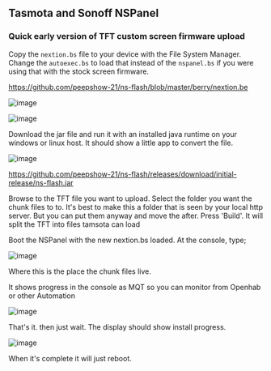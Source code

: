 ## Tasmota and Sonoff NSPanel

### Quick early version of TFT custom screen firmware upload

Copy the `nextion.bs` file to your device with the File System Manager. Change the `autoexec.bs` to load that instead of the `nspanel.bs` if you were using that with the stock screen firmware.

https://github.com/peepshow-21/ns-flash/blob/master/berry/nextion.be

![image](https://user-images.githubusercontent.com/42150988/149680209-554a098b-6fa9-4ca2-be68-923ad94c47d9.png)

![image](https://user-images.githubusercontent.com/42150988/149680241-ddd5124a-ec0a-4389-99ed-cb70a89fb28b.png)


Download the jar file and run it with an installed java runtime on your windows or linux host. It should show a little app to convert the file.

![image](https://user-images.githubusercontent.com/42150988/149680122-1b876b0d-ac0a-40a3-bfda-714a1c7ce76d.png)

https://github.com/peepshow-21/ns-flash/releases/download/initial-release/ns-flash.jar

Browse to the TFT file you want to upload.
Select the folder you want the chunk files to to. It's best to make this a folder that is seen by your local http server. But you can put them anyway and move the after.
Press 'Build'. It will split the TFT into files tamsota can load

Boot the NSPanel with the new nextion.bs loaded.
At the console, type;

![image](https://user-images.githubusercontent.com/42150988/149680300-aa0c5544-445c-4f18-b90a-5aaf2b601a51.png)

Where this is the place the chunk files live.

It shows progress in the console as MQT so you can monitor from Openhab or other Automation

![image](https://user-images.githubusercontent.com/42150988/149680389-0444e363-08be-4765-b83d-c505921e2614.png)

That's it. then just wait. The display should show install progress.

![image](https://user-images.githubusercontent.com/42150988/149680472-f2992fe2-c62e-40e7-99b6-4a8dd948551c.png)

When it's complete it will just reboot.



